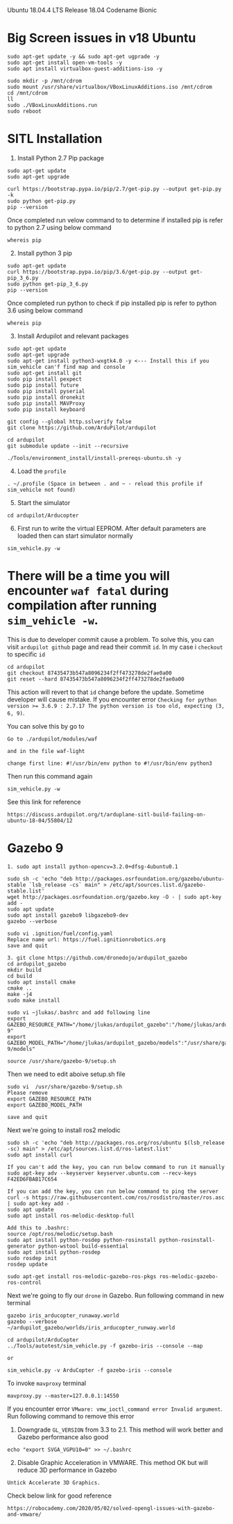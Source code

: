 Ubuntu 18.04.4 LTS
Release 18.04
Codename Bionic

# Big Screen issues in v18 Ubuntu
```
sudo apt-get update -y && sudo apt-get ugprade -y
sudo apt-get install open-vm-tools -y
sudo apt install virtualbox-guest-additions-iso -y

sudo mkdir -p /mnt/cdrom
sudo mount /usr/share/virtualbox/VBoxLinuxAdditions.iso /mnt/cdrom
cd /mnt/cdrom
ll
sudo ./VBoxLinuxAdditions.run
sudo reboot 
```


# SITL Installation

1. Install Python 2.7 Pip package
```
sudo apt-get update
sudo apt-get upgrade

curl https://bootstrap.pypa.io/pip/2.7/get-pip.py --output get-pip.py -k
sudo python get-pip.py
pip --version
```

Once completed run velow command to to determine if installed pip is refer to python 2.7 using below command
```
whereis pip
```

2. Install python 3 pip
```
sudo apt-get update
curl https://bootstrap.pypa.io/pip/3.6/get-pip.py --output get-pip_3_6.py
sudo python get-pip_3_6.py
pip --version
```
Once completed run python to check if pip installed pip is refer to python 3.6 using below command
```
whereis pip
```


3. Install Ardupilot and relevant packages
```
sudo apt-get update
sudo apt-get upgrade
sudo apt-get install python3-wxgtk4.0 -y <--- Install this if you sim_vehicle can'f find map and console
sudo apt-get install git
sudo pip install pexpect
sudo pip install future
sudo pip install pyserial
sudo pip install dronekit
sudo pip install MAVProxy
sudo pip install keyboard

git config --global http.sslverify false
git clone https://github.com/ArduPilot/ardupilot

cd ardupilot
git submodule update --init --recursive

./Tools/environment_install/install-prereqs-ubuntu.sh -y
```

4. Load the `profile`
```
. ~/.profile (Space in between . and ~ - reload this profile if sim_vehicle not found)
```
5. Start the simulator
```
cd ardupilot/Arducopter
```

6. First run to write the virtual EEPROM. After default parameters are loaded then can start simulator normally
```
sim_vehicle.py -w
```

# There will be a time you will encounter `waf fatal` during compilation after running `sim_vehicle -w`.
This is due to developer commit cause a problem. To solve this, you can visit `ardupilot github` page 
and read their commit `id`. In my case i `checkout` to specific `id`
```
cd ardupilot
git checkout 87435473b547a8096234f2ff473278de2fae0a00
git reset --hard 87435473b547a8096234f2ff473278de2fae0a00
```

This action will revert to that `id` change before the update. Sometime developer will cause mistake.
If you encounter error `Checking for python version >= 3.6.9 : 2.7.17
The python version is too old, expecting (3, 6, 9)`.

You can solve this by go to
```
Go to ./ardupilot/modules/waf

and in the file waf-light

change first line: #!/usr/bin/env python to #!/usr/bin/env python3
```

Then run this command again
```
sim_vehicle.py -w
```

See this link for reference
```
https://discuss.ardupilot.org/t/arduplane-sitl-build-failing-on-ubuntu-18-04/55804/12
```

# Gazebo 9
```
1. sudo apt install python-opencv=3.2.0+dfsg-4ubuntu0.1
```

```
sudo sh -c 'echo "deb http://packages.osrfoundation.org/gazebo/ubuntu-stable `lsb_release -cs` main" > /etc/apt/sources.list.d/gazebo-stable.list'
wget http://packages.osrfoundation.org/gazebo.key -O - | sudo apt-key add -
sudo apt update
sudo apt install gazebo9 libgazebo9-dev
gazebo --verbose

sudo vi .ignition/fuel/config.yaml
Replace name url: https://fuel.ignitionrobotics.org
save and quit
```

```
3. git clone https://github.com/dronedojo/ardupilot_gazebo
cd ardupilot_gazebo
mkdir build
cd build
sudo apt install cmake
cmake ..
make -j4
sudo make install
```
```
sudo vi ~jlukas/.bashrc and add following line
export GAZEBO_RESOURCE_PATH="/home/jlukas/ardupilot_gazebo":"/home/jlukas/ardupilot_gazebo/worlds":"/usr/share/gazebo-9"
export GAZEBO_MODEL_PATH="/home/jlukas/ardupilot_gazebo/models":"/usr/share/gazebo-9/models"

source /usr/share/gazebo-9/setup.sh
```

Then we need to edit aboive setup.sh file
```
sudo vi  /usr/share/gazebo-9/setup.sh
Please remove 
export GAZEBO_RESOURCE_PATH
export GAZEBO_MODEL_PATH

save and quit
```

Next we're going to install ros2 melodic
```
sudo sh -c 'echo "deb http://packages.ros.org/ros/ubuntu $(lsb_release -sc) main" > /etc/apt/sources.list.d/ros-latest.list'
sudo apt install curl

If you can't add the key, you can run below command to run it manually
sudo apt-key adv --keyserver keyserver.ubuntu.com --recv-keys F42ED6FBAB17C654

If you can add the key, you can run below command to ping the server
curl -s https://raw.githubusercontent.com/ros/rosdistro/master/ros.asc | sudo apt-key add -
sudo apt update
sudo apt install ros-melodic-desktop-full

Add this to .bashrc:
source /opt/ros/melodic/setup.bash
sudo apt install python-rosdep python-rosinstall python-rosinstall-generator python-wstool build-essential
sudo apt install python-rosdep
sudo rosdep init
rosdep update

sudo apt-get install ros-melodic-gazebo-ros-pkgs ros-melodic-gazebo-ros-control
```

Next we're going to fly our `drone` in Gazebo. Run following command in new terminal
```
gazebo iris_arducopter_runaway.world
gazebo --verbose ~/ardupilot_gazebo/worlds/iris_arducopter_runway.world

cd ardupilot/ArduCopter
../Tools/autotest/sim_vehicle.py -f gazebo-iris --console --map

or

sim_vehicle.py -v ArduCopter -f gazebo-iris --console
```

To invoke `mavproxy` terminal
```
mavproxy.py --master=127.0.0.1:14550
```

If you encounter error `VMware: vmw_ioctl_command error Invalid argument`. Run following command to remove
this error

1. Downgrade `GL_VERSION` from 3.3 to 2.1. This method will work better and Gazebo performance also good
```
echo "export SVGA_VGPU10=0" >> ~/.bashrc
```

2. Disable Graphic Acceleration in VMWARE. This method OK but will reduce 3D performance in Gazebo
```
Untick Accelerate 3D Graphics.
```
Check below link for good reference
```
https://robocademy.com/2020/05/02/solved-opengl-issues-with-gazebo-and-vmware/
```

